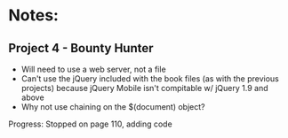 # Notes:

## Project 4 - Bounty Hunter
- Will need to use a web server, not a file
- Can't use the jQuery included with the book files (as with the previous projects) because jQuery Mobile isn't compitable w/ jQuery 1.9 and above
- Why not use chaining on the $(document) object?

Progress: Stopped on page 110, adding code
